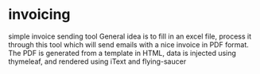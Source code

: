 # invoicing
simple invoice sending tool
General idea is to fill in an excel file, process it through this tool which will send emails with a nice invoice in PDF format.
The PDF is generated from a template in HTML, data is injected using thymeleaf, and rendered using iText and flying-saucer
